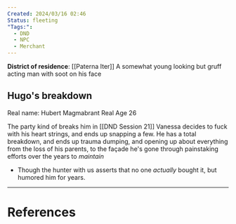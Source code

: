 ```yaml
---
Created: 2024/03/16 02:46
Status: fleeting
"Tags:":
  - DND
  - NPC
  - Merchant
---
```

**District of residence**: [[Paterna Iter]]
A somewhat young looking but gruff acting man with soot on his face 
## Hugo's breakdown
Real name: Hubert Magmabrant
Real Age 26

The party kind of breaks him in [[DND Session 21]]
Vanessa decides to fuck with his heart strings, and ends up snapping a few.
He has a total breakdown, and ends up trauma dumping, and opening up about everything from the loss of his parents, to the façade he's gone through painstaking efforts over the years to *maintain*
- Though the hunter with us asserts that no one *actually* bought it, but humored him for years.

---
# References